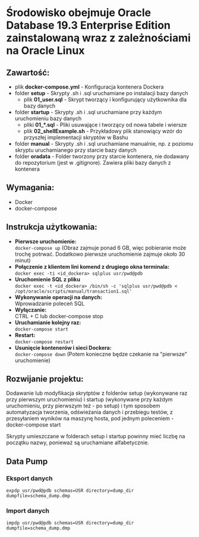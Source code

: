 # Środowisko obejmuje Oracle Database 19.3 Enterprise Edition zainstalowaną wraz z zależnościami na Oracle Linux

## Zawartość:  
* plik **docker-compose.yml** - Konfiguracja kontenera Dockera  
* folder **setup** - Skrypty .sh i .sql uruchamiane po instalacji bazy danych  
   * plik **01_user.sql** - Skrypt tworzący i konfigurujący użytkownika dla bazy danych  
* folder **startup** - Skrypty .sh i .sql uruchamiane przy każdym uruchomieniu bazy danych  
   * pliki **01_*.sql** - Pliki usuwające i tworzący od nowa tabele i wiersze
   * plik **02_shellExample.sh** - Przykładowy plik stanowiący wzór do przyszłej implementacji skryptów w Bashu
* folder **manual** - Skrypty .sh i .sql uruchamiane manualnie, np. z poziomu skryptu uruchamianego przy starcie bazy danych  
* folder **oradata** - Folder tworzony przy starcie kontenera, nie dodawany do repozytorium (jest w .gitignore). Zawiera pliki bazy danych z kontenera
 
## Wymagania:  
* Docker
* docker-compose
 
## Instrukcja użytkowania:  
* **Pierwsze uruchomienie:**  
  ```docker-compose up``` (Obraz zajmuje ponad 6 GB, więc pobieranie może trochę potrwać. Dodatkowo pierwsze uruchomienie zajmuje około 30 minut)
* **Połączenie z klientem lini komend z drugiego okna terminala:**  
  ```docker exec -ti <id_dockera> sqlplus usr/pwd@pdb```
* **Uruchomienie SQL z pliku**  
  ```docker exec -t <id_dockera> /bin/sh -c 'sqlplus usr/pwd@pdb < /opt/oracle/scripts/manual/transaction1.sql'  ```
* **Wykonywanie operacji na danych:**  
  Wprowadzanie poleceń SQL
* **Wyłączanie:**  
  CTRL + C lub docker-compose stop
* **Uruchamianie kolejny raz:**  
  ```docker-compose start```
* **Restart:**  
  ```docker-compose restart```
* **Usunięcie kontenerów i sieci Dockera:**  
  ```docker-compose down``` (Potem konieczne będze czekanie na "pierwsze" uruchomienie)
  
## Rozwijanie projektu:  
Dodawanie lub modyfikacja skrytptów z folderów setup (wykonywane raz przy pierwszym uruchomieniu) i startup (wykonywane przy każdym uruchomieniu, przy pierwszym też - po setup) i tym sposobem automatyzacja tworzenia, odświeżania danych i przebiegu testów, z przesyłaniem wyników na maszynę hosta, pod jednym poleceniem - docker-compose start

Skrypty umieszczane w folderach setup i startup powinny mieć liczbę na początku nazwy, ponieważ są uruchamiane alfabetycznie.

## Data Pump

### Eksport danych

```
expdp usr/pwd@pdb schemas=USR directory=dump_dir dumpfile=schema_dump.dmp
```

### Import danych
```
impdp usr/pwd@pdb schemas=USR directory=dump_dir dumpfile=schema_dump.dmp
```
